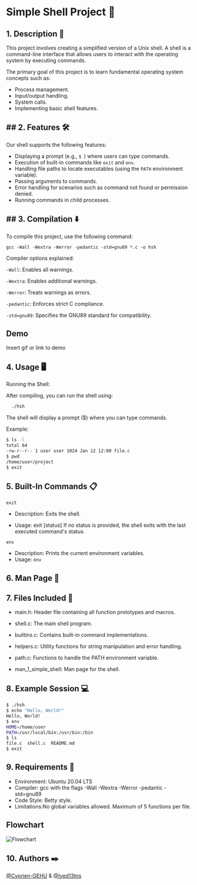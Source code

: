 
# Simple Shell Project 🚀

## 1. Description 📜

This project involves creating a simplified version of a Unix shell. A shell is a command-line interface that allows users to interact with the operating system by executing commands.

The primary goal of this project is to learn fundamental operating system concepts such as:
- Process management.
- Input/output handling.
- System calls.
- Implementing basic shell features.
## ## 2. Features 🛠️

Our shell supports the following features:
- Displaying a prompt (e.g., `$ `) where users can type commands.
- Execution of built-in commands like `exit` and `env`.
- Handling file paths to locate executables (using the `PATH` environment variable).
- Passing arguments to commands.
- Error handling for scenarios such as command not found or permission denied.
- Running commands in child processes.

## ## 3. Compilation ⬇️
To compile this project, use the following command:


`gcc -Wall -Wextra -Werror -pedantic -std=gnu89 *.c -o hsh`

Compiler options explained:

`-Wall`: Enables all warnings.

`-Wextra`: Enables additional warnings.

`-Werror`: Treats warnings as errors.

`-pedantic`: Enforces strict C compliance.

`-std=gnu89`: Specifies the GNU89 standard for compatibility.
## Demo

Insert gif or link to demo


## 4. Usage 🖥️
Running the Shell:

After compiling, you can run the shell using:

```bash
  ./hsh
```
The shell will display a prompt ($) where you can type commands.

Example:

```bash
$ ls -l
total 64
-rw-r--r-- 1 user user 1024 Jan 12 12:00 file.c
$ pwd
/home/user/project
$ exit
```



## 5. Built-In Commands 📋

`exit`

* Description: Exits the shell.

* Usage: exit [status]
If no status is provided, the shell exits with the last executed 
command's status.

`env`
* Description: Prints the current environment variables.
* Usage: `env`
## 6. Man Page 📖
## 7. Files Included 📂

* main.h: Header file containing all function prototypes and macros.

* shell.c: The main shell program.

* builtins.c: Contains built-in command implementations.

* helpers.c: Utility functions for string manipulation and error handling.

* path.c: Functions to handle the PATH environment variable.

* man_1_simple_shell: Man page for the shell.
## 8. Example Session 💻
```bash
$ ./hsh
$ echo "Hello, World!"
Hello, World!
$ env
HOME=/home/user
PATH=/usr/local/bin:/usr/bin:/bin
$ ls
file.c  shell.c  README.md
$ exit
```
## 9. Requirements 📝
* Environment: Ubuntu 20.04 LTS
* Compiler: gcc with the flags -Wall -Wextra -Werror -pedantic -std=gnu89
* Code Style: Betty style.
* Limitations:No global variables allowed.
Maximum of 5 functions per file.

## Flowchart

![Flowchart](https://media.discordapp.net/attachments/1318198084924215388/1327706747669839963/image.png?ex=6784b384&is=67836204&hm=57b728d737aba9a6e7047cac2472a93447f32bf7193f7a7faf34dc985205418b&=&format=webp&quality=lossless&width=1412&height=910)
## 10. Authors ✒️
[@Cyprien-GEHU](https://www.github.com/@Cyprien-GEHU) & [@Iyed13tns](https://www.github.com/Iyed13tns)
